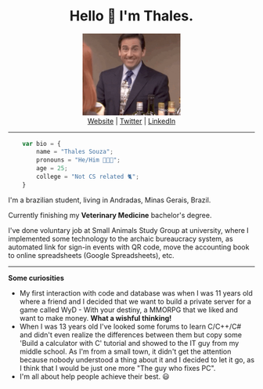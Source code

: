 ##
<h1 align="center"><strong>Hello 👋 I'm Thales.</strong></h1>

<p align="center">
    <img src="hello.gif" width=200px><br>
    <a href="https://thales.live">Website</a> |
    <a href="https://twitter.com/thalesouza_">Twitter</a> |
    <a href="https://www.linkedin.com/in/thales-boneli-de-souza-9a6813135/">LinkedIn</a>
</p>

---
```js
    var bio = {
        name = "Thales Souza";
        pronouns = "He/Him 👨🏻‍💻";
        age = 25;
        college = "Not CS related 🐈";
    }
```
I'm a brazilian student, living in Andradas, Minas Gerais, Brazil.

Currently finishing my **Veterinary Medicine** bachelor's degree.

I've done voluntary job at Small Animals Study Group at university, where I implemented some technology to the archaic bureaucracy system, as automated link for sign-in events with QR code, move the accounting book to online spreadsheets (Google Spreadsheets), etc.

---
**Some curiosities**
* My first interaction with code and database was when I was 11 years old where a friend and I decided that we want to build a private server for a game called WyD - With your destiny, a MMORPG that we liked and want to make money. **What a wishful thinking!**
* When I was 13 years old I've looked some forums to learn C/C++/C# and didn't even realize the differences between them but copy some 'Build a calculator with C' tutorial and showed to the IT guy from my middle school. As I'm from a small town, it didn't get the attention because nobody understood a thing about it and I decided to let it go, as I think that I would be just one more "The guy who fixes PC".
* I'm all about help people achieve their best. 😃
